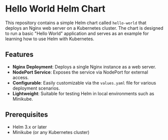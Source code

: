 # Hello World Helm Chart

This repository contains a simple Helm chart called `hello-world` that deploys an Nginx web server on a Kubernetes cluster. The chart is designed to run a basic "Hello World" application and serves as an example for learning how to use Helm with Kubernetes.

## Features
- **Nginx Deployment**: Deploys a single Nginx instance as a web server.
- **NodePort Service**: Exposes the service via NodePort for external access.
- **Configurable**: Easily customizable via the `values.yaml` file for various deployment scenarios.
- **Lightweight**: Suitable for testing Helm in local environments such as Minikube.

## Prerequisites
- Helm 3.x or later
- Minikube (or any Kubernetes cluster)
